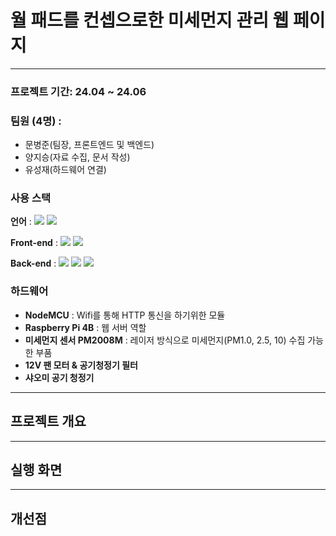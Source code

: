 # 월 패드를 컨셉으로한 미세먼지 관리 웹 페이지
---
### 프로젝트 기간: 24.04 ~ 24.06
### 팀원 (4명) :
- 문병준(팀장, 프론트엔드 및 백엔드)
- 양지승(자료 수집, 문서 작성)
- 유성재(하드웨어 연결)

### 사용 스택
**언어** : <img src="https://img.shields.io/badge/javascript-%23F7DF1E.svg?&style=for-the-badge&logo=javascript&logoColor=black" /> <img src="https://img.shields.io/badge/c%2B%2B-%2300599C.svg?&style=for-the-badge&logo=c%2B%2B&logoColor=white" /> 

**Front-end** : <img src="https://img.shields.io/badge/react-%2361DAFB.svg?&style=for-the-badge&logo=react&logoColor=black" /> <img src="https://img.shields.io/badge/styled--components-%23DB7093.svg?&style=for-the-badge&logo=styled-components&logoColor=white" /> 

**Back-end** : <img src="https://img.shields.io/badge/apache-%23D22128.svg?&style=for-the-badge&logo=apache&logoColor=white" /> <img src="https://img.shields.io/badge/php-%23777BB4.svg?&style=for-the-badge&logo=php&logoColor=white" /> <img src="https://img.shields.io/badge/mariadb-%23003545.svg?&style=for-the-badge&logo=mariadb&logoColor=white" />

### 하드웨어
- **NodeMCU** : Wifi를 통해 HTTP 통신을 하기위한 모듈 
- **Raspberry Pi 4B** : 웹 서버 역할
- **미세먼지 센서 PM2008M** : 레이저 방식으로 미세먼지(PM1.0, 2.5, 10) 수집 가능한 부품
- **12V 팬 모터 & 공기청정기 필터**
- **샤오미 공기 청정기**
---
## 프로젝트 개요
---
## 실행 화면
---
## 개선점
